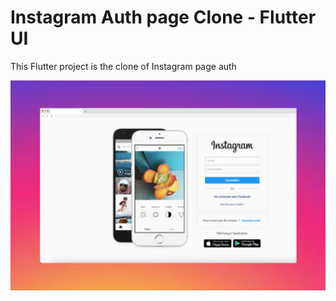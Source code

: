 # Instagram Auth page Clone  - Flutter UI

This Flutter project is the clone of Instagram page auth 

 ![App UI](/ui.jpeg)